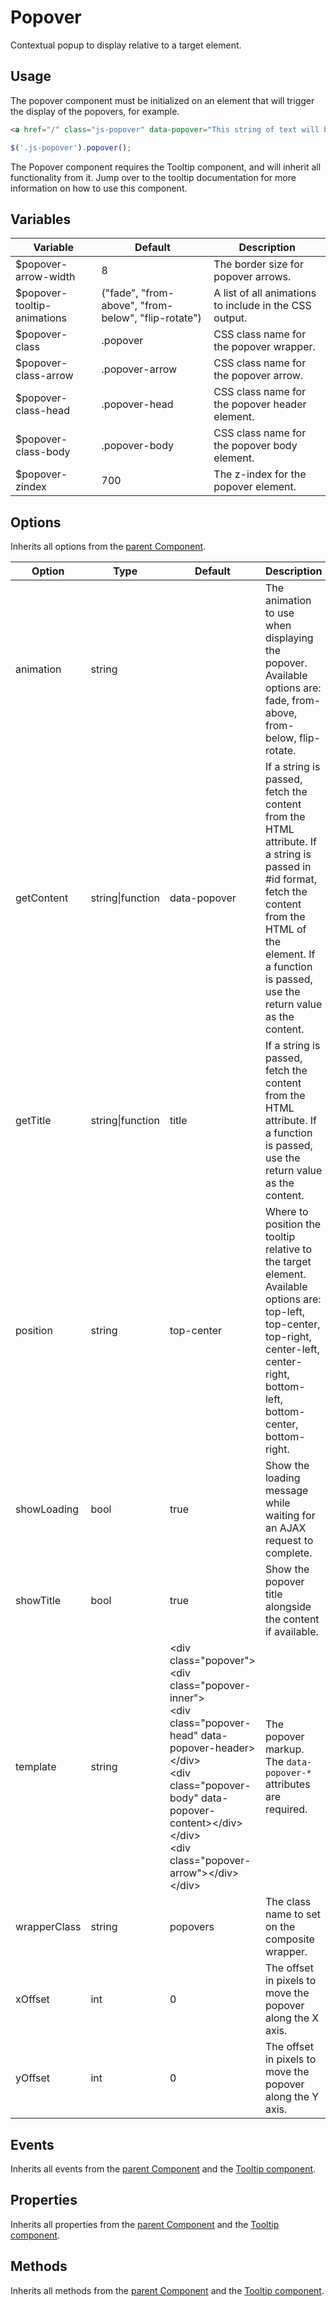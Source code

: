 # Popover #

Contextual popup to display relative to a target element.

## Usage ##

The popover component must be initialized on an element that will trigger the display of the popovers, for example.

```html
<a href="/" class="js-popover" data-popover="This string of text will be displayed in the popover.">Help</a>
```

```javascript
$('.js-popover').popover();
```

<div class="notice is-info">
    The Popover component requires the Tooltip component, and will inherit all functionality from it.
    Jump over to the tooltip documentation for more information on how to use this component.
</div>

## Variables ##

<table class="table is-striped data-table">
    <thead>
        <tr>
            <th>Variable</th>
            <th>Default</th>
            <th>Description</th>
        </tr>
    </thead>
    <tbody>
        <tr>
            <td>$popover-arrow-width</td>
            <td>8</td>
            <td>The border size for popover arrows.</td>
        </tr>
        <tr>
            <td>$popover-tooltip-animations</td>
            <td>("fade", "from-above", "from-below", "flip-rotate")</td>
            <td>A list of all animations to include in the CSS output.</td>
        </tr>
        <tr>
            <td>$popover-class</td>
            <td>.popover</td>
            <td>CSS class name for the popover wrapper.</td>
        </tr>
        <tr>
            <td>$popover-class-arrow</td>
            <td>.popover-arrow</td>
            <td>CSS class name for the popover arrow.</td>
        </tr>
        <tr>
            <td>$popover-class-head</td>
            <td>.popover-head</td>
            <td>CSS class name for the popover header element.</td>
        </tr>
        <tr>
            <td>$popover-class-body</td>
            <td>.popover-body</td>
            <td>CSS class name for the popover body element.</td>
        </tr>
        <tr>
            <td>$popover-zindex</td>
            <td>700</td>
            <td>The z-index for the popover element.</td>
        </tr>
    </tbody>
</table>

## Options ##

Inherits all options from the [parent Component](component.md#options).

<table class="table is-striped data-table">
    <thead>
        <tr>
            <th>Option</th>
            <th>Type</th>
            <th>Default</th>
            <th>Description</th>
        </tr>
    </thead>
    <tbody>
        <tr>
            <td>animation</td>
            <td>string</td>
            <td></td>
            <td>The animation to use when displaying the popover. Available options are: fade, from-above, from-below, flip-rotate.</td>
        </tr>
        <tr>
            <td>getContent</td>
            <td>string|function</td>
            <td>data-popover</td>
            <td>
                If a string is passed, fetch the content from the HTML attribute.
                If a string is passed in #id format, fetch the content from the HTML of the element.
                If a function is passed, use the return value as the content.
            </td>
        </tr>
        <tr>
            <td>getTitle</td>
            <td>string|function</td>
            <td>title</td>
            <td>
                If a string is passed, fetch the content from the HTML attribute.
                If a function is passed, use the return value as the content.
            </td>
        </tr>
        <tr>
            <td>position</td>
            <td>string</td>
            <td>top-center</td>
            <td>
                Where to position the tooltip relative to the target element. Available options are:
                top-left, top-center, top-right, center-left, center-right, bottom-left, bottom-center, bottom-right.
            </td>
        </tr>
        <tr>
            <td>showLoading</td>
            <td>bool</td>
            <td>true</td>
            <td>Show the loading message while waiting for an AJAX request to complete.</td>
        </tr>
        <tr>
            <td>showTitle</td>
            <td>bool</td>
            <td>true</td>
            <td>Show the popover title alongside the content if available.</td>
        </tr>
        <tr>
            <td>template</td>
            <td>string</td>
            <td>
                &lt;div class="popover"&gt;<br>
                    &lt;div class="popover-inner"&gt;<br>
                        &lt;div class="popover-head" data-popover-header&gt;&lt;/div&gt;<br>
                        &lt;div class="popover-body" data-popover-content&gt;&lt;/div&gt;<br>
                    &lt;/div&gt;<br>
                    &lt;div class="popover-arrow"&gt;&lt;/div&gt;<br>
                &lt;/div&gt;
            </td>
            <td>The popover markup. The <code>data-popover-*</code> attributes are required.</td>
        </tr>
        <tr>
            <td>wrapperClass</td>
            <td>string</td>
            <td>popovers</td>
            <td>The class name to set on the composite wrapper.</td>
        </tr>
        <tr>
            <td>xOffset</td>
            <td>int</td>
            <td>0</td>
            <td>The offset in pixels to move the popover along the X axis.</td>
        </tr>
        <tr>
            <td>yOffset</td>
            <td>int</td>
            <td>0</td>
            <td>The offset in pixels to move the popover along the Y axis.</td>
        </tr>
    </tbody>
</table>

## Events ##

Inherits all events from the [parent Component](component.md#events) and the [Tooltip component](tooltip.md#events).

## Properties ##

Inherits all properties from the [parent Component](component.md#properties) and the [Tooltip component](tooltip.md#properties).

## Methods ##

Inherits all methods from the [parent Component](component.md#methods) and the [Tooltip component](tooltip.md#methods).

